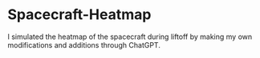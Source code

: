 # Spacecraft-Heatmap
I simulated the heatmap of the spacecraft during liftoff by making my own modifications and additions through ChatGPT.
